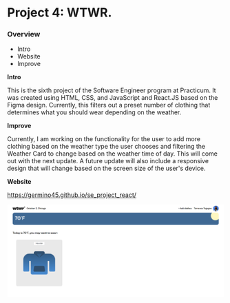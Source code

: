 # Project 4: WTWR.

### Overview

- Intro
- Website
- Improve

**Intro**

This is the sixth project of the Software Engineer program at Practicum. It was created using HTML, CSS, and JavaScript and React.JS based on the Figma design. Currently, this filters out a preset number of clothing that determines what you should wear depending on the weather.

**Improve**

Currently, I am working on the functionality for the user to add more clothing based on the weather type the user chooses and filtering the Weather Card to change based on the weather time of day. This will come out with the next update. A future update will also include a responsive design that will change based on the screen size of the user's device.

**Website**

https://germino45.github.io/se_project_react/

![](./src/images/WTWR%20Sreenshot%201.png)
